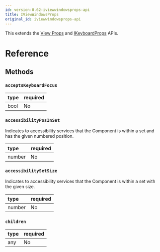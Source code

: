 ```yaml
---
id: version-0.62-iviewwindowsprops-api
title: IViewWindowsProps
original_id: iviewwindowsprops-api
---
```


This extends the [View Props](https://reactnative.dev/docs/view#props) and [IKeyboardProps](ikeyboardprops-api-windows.md) APIs.

# Reference

## Methods

### `acceptsKeyboardFocus`

| type | required |
|:--|:--|
| bool | No |

### `accessibilityPosInSet`

Indicates to accessibility services that the Component is within a set and has the given numbered position.

| type | required |
|:--|:--|
| number | No |

### `accessibilitySetSize`

Indicates to accessibility services that the Component is within a set with the given size.

| type | required |
|:--|:--|
| number | No |

### `children`

| type | required |
|:--|:--|
| any | No |
